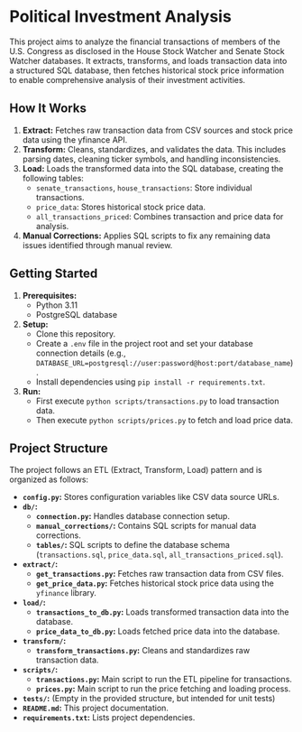 # Political Investment Analysis

This project aims to analyze the financial transactions of members of the U.S. Congress as disclosed in the House Stock Watcher and Senate Stock Watcher databases. It extracts, transforms, and loads transaction data into a structured SQL database, then fetches historical stock price information to enable comprehensive analysis of their investment activities.

## How It Works

1.  **Extract:** Fetches raw transaction data from CSV sources and stock price data using the yfinance API.
2.  **Transform:** Cleans, standardizes, and validates the data. This includes parsing dates, cleaning ticker symbols, and handling inconsistencies.
3.  **Load:** Loads the transformed data into the SQL database, creating the following tables:
    *   `senate_transactions`, `house_transactions`: Store individual transactions.
    *   `price_data`: Stores historical stock price data.
    *   `all_transactions_priced`: Combines transaction and price data for analysis.
4.  **Manual Corrections:** Applies SQL scripts to fix any remaining data issues identified through manual review.

## Getting Started

1.  **Prerequisites:**
    *   Python 3.11
    *   PostgreSQL database
2.  **Setup:**
    *   Clone this repository.
    *   Create a `.env` file in the project root and set your database connection details (e.g., `DATABASE_URL=postgresql://user:password@host:port/database_name`).
    *   Install dependencies using `pip install -r requirements.txt`.
3.  **Run:**
    *   First execute `python scripts/transactions.py` to load transaction data.
    *   Then execute `python scripts/prices.py` to fetch and load price data.

## Project Structure

The project follows an ETL (Extract, Transform, Load) pattern and is organized as follows:

*   **`config.py`:** Stores configuration variables like CSV data source URLs.
*   **`db/`:**
    *   **`connection.py`:** Handles database connection setup.
    *   **`manual_corrections/`:** Contains SQL scripts for manual data corrections.
    *   **`tables/`:** SQL scripts to define the database schema (`transactions.sql`, `price_data.sql`, `all_transactions_priced.sql`).
*   **`extract/`:**
    *   **`get_transactions.py`:** Fetches raw transaction data from CSV files.
    *   **`get_price_data.py`:** Fetches historical stock price data using the `yfinance` library.
*   **`load/`:**
    *   **`transactions_to_db.py`:** Loads transformed transaction data into the database.
    *   **`price_data_to_db.py`:** Loads fetched price data into the database.
*   **`transform/`:**
    *   **`transform_transactions.py`:** Cleans and standardizes raw transaction data.
*   **`scripts/`:**
    *   **`transactions.py`:** Main script to run the ETL pipeline for transactions.
    *   **`prices.py`:** Main script to run the price fetching and loading process.
*   **`tests/`:** (Empty in the provided structure, but intended for unit tests)
*   **`README.md`:** This project documentation.
*   **`requirements.txt`:** Lists project dependencies.
